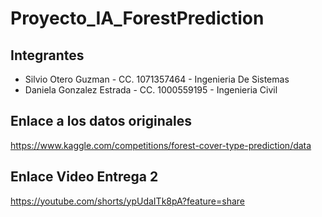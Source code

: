 # Proyecto_IA_ForestPrediction

## Integrantes

- Silvio Otero Guzman - CC. 1071357464 - Ingenieria De Sistemas  
- Daniela Gonzalez Estrada - CC. 1000559195 - Ingenieria Civil
 
 
 ## Enlace a los datos originales 
 
 https://www.kaggle.com/competitions/forest-cover-type-prediction/data

## Enlace Video Entrega 2

https://youtube.com/shorts/ypUdaITk8pA?feature=share

## 
